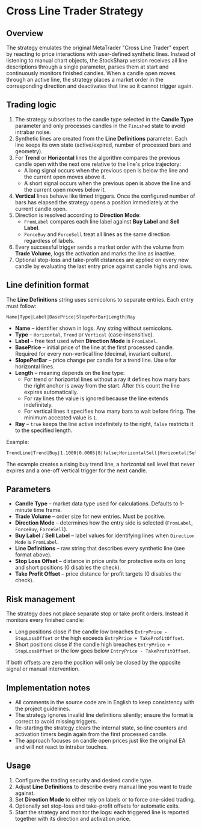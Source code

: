 # Cross Line Trader Strategy

## Overview
The strategy emulates the original MetaTrader "Cross Line Trader" expert by reacting to price interactions with user-defined synthetic lines. Instead of listening to manual chart objects, the StockSharp version receives all line descriptions through a single parameter, parses them at start and continuously monitors finished candles. When a candle open moves through an active line, the strategy places a market order in the corresponding direction and deactivates that line so it cannot trigger again.

## Trading logic
1. The strategy subscribes to the candle type selected in the **Candle Type** parameter and only processes candles in the `Finished` state to avoid intrabar noise.
2. Synthetic lines are created from the **Line Definitions** parameter. Each line keeps its own state (active/expired, number of processed bars and geometry).
3. For **Trend** or **Horizontal** lines the algorithm compares the previous candle open with the next one relative to the line's price trajectory:
   - A long signal occurs when the previous open is below the line and the current open moves above it.
   - A short signal occurs when the previous open is above the line and the current open moves below it.
4. **Vertical** lines behave like timed triggers. Once the configured number of bars has elapsed the strategy opens a position immediately at the current candle open.
5. Direction is resolved according to **Direction Mode**:
   - `FromLabel` compares each line label against **Buy Label** and **Sell Label**.
   - `ForceBuy` and `ForceSell` treat all lines as the same direction regardless of labels.
6. Every successful trigger sends a market order with the volume from **Trade Volume**, logs the activation and marks the line as inactive.
7. Optional stop-loss and take-profit distances are applied on every new candle by evaluating the last entry price against candle highs and lows.

## Line definition format
The **Line Definitions** string uses semicolons to separate entries. Each entry must follow:

```
Name|Type|Label|BasePrice|SlopePerBar|Length|Ray
```

- **Name** – identifier shown in logs. Any string without semicolons.
- **Type** – `Horizontal`, `Trend` or `Vertical` (case-insensitive).
- **Label** – free text used when **Direction Mode** is `FromLabel`.
- **BasePrice** – initial price of the line at the first processed candle. Required for every non-vertical line (decimal, invariant culture).
- **SlopePerBar** – price change per candle for a trend line. Use `0` for horizontal lines.
- **Length** – meaning depends on the line type:
  - For trend or horizontal lines without a ray it defines how many bars the right anchor is away from the start. After this count the line expires automatically.
  - For ray lines the value is ignored because the line extends indefinitely.
  - For vertical lines it specifies how many bars to wait before firing. The minimum accepted value is `1`.
- **Ray** – `true` keeps the line active indefinitely to the right, `false` restricts it to the specified length.

Example:

```
TrendLine|Trend|Buy|1.1000|0.0005|8|false;HorizontalSell|Horizontal|Sell|1.1050|0|0|true;VerticalImpulse|Vertical|Buy|0|0|1|false
```

The example creates a rising buy trend line, a horizontal sell level that never expires and a one-off vertical trigger for the next candle.

## Parameters
- **Candle Type** – market data type used for calculations. Defaults to 1-minute time frame.
- **Trade Volume** – order size for new entries. Must be positive.
- **Direction Mode** – determines how the entry side is selected (`FromLabel`, `ForceBuy`, `ForceSell`).
- **Buy Label** / **Sell Label** – label values for identifying lines when `Direction Mode` is `FromLabel`.
- **Line Definitions** – raw string that describes every synthetic line (see format above).
- **Stop Loss Offset** – distance in price units for protective exits on long and short positions (0 disables the check).
- **Take Profit Offset** – price distance for profit targets (0 disables the check).

## Risk management
The strategy does not place separate stop or take profit orders. Instead it monitors every finished candle:
- Long positions close if the candle low breaches `EntryPrice - StopLossOffset` or the high exceeds `EntryPrice + TakeProfitOffset`.
- Short positions close if the candle high breaches `EntryPrice + StopLossOffset` or the low goes below `EntryPrice - TakeProfitOffset`.

If both offsets are zero the position will only be closed by the opposite signal or manual intervention.

## Implementation notes
- All comments in the source code are in English to keep consistency with the project guidelines.
- The strategy ignores invalid line definitions silently; ensure the format is correct to avoid missing triggers.
- Re-starting the strategy clears the internal state, so line counters and activation timers begin again from the first processed candle.
- The approach focuses on candle open prices just like the original EA and will not react to intrabar touches.

## Usage
1. Configure the trading security and desired candle type.
2. Adjust **Line Definitions** to describe every manual line you want to trade against.
3. Set **Direction Mode** to either rely on labels or to force one-sided trading.
4. Optionally set stop-loss and take-profit offsets for automatic exits.
5. Start the strategy and monitor the logs: each triggered line is reported together with its direction and activation price.
